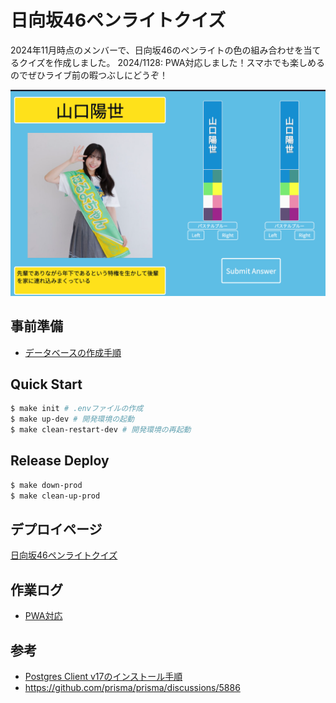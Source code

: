 # 日向坂46ペンライトクイズ

2024年11月時点のメンバーで、日向坂46のペンライトの色の組み合わせを当てるクイズを作成しました。
2024/1128: PWA対応しました！スマホでも楽しめるのでぜひライブ前の暇つぶしにどうぞ！

![alt text](./docs/imgs/image.png)

## 事前準備

- [データベースの作成手順](./docs/create-db.md)

## Quick Start

```sh
$ make init # .envファイルの作成
$ make up-dev # 開発環境の起動
$ make clean-restart-dev # 開発環境の再起動
```

## Release Deploy

```sh
$ make down-prod
$ make clean-up-prod
```

## デプロイページ

[日向坂46ペンライトクイズ](https://hnz.shaoba.tech/)

## 作業ログ

- [PWA対応](./docs/logs/pwa.md)

## 参考

- [Postgres Client v17のインストール手順](https://dev.to/johndotowl/postgresql-17-installation-on-ubuntu-2404-5bfi)
- https://github.com/prisma/prisma/discussions/5886
